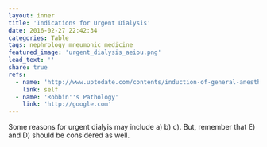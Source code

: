 ```yaml
---
layout: inner
title: 'Indications for Urgent Dialysis'
date: 2016-02-27 22:42:34
categories: Table 
tags: nephrology mneumonic medicine
featured_image: 'urgent_dialysis_aeiou.png'
lead_text: ''
share: true
refs:
  - name: 'http://www.uptodate.com/contents/induction-of-general-anesthesia'
    link: self
  - name: 'Robbin''s Pathology'
    link: 'http://google.com'
---
```


Some reasons for urgent dialyis may include a) b) c). But, remember that E) and D) should be considered as well.